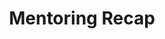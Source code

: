 ---
layout:       post
title:        Mentoring Recap
url:          "/posts/mentoringrecap.html"
canonical_url: "/posts/mentoringrecap.html"
redirect_to: /posts/mentoringrecap.html
---